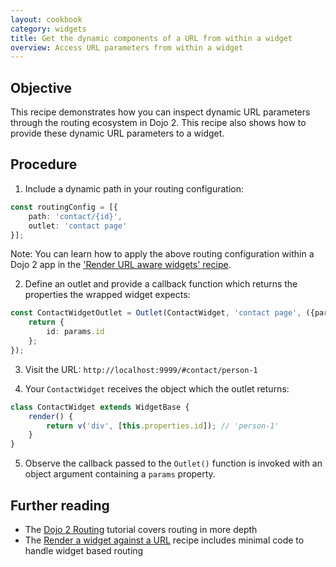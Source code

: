 ```yaml
---
layout: cookbook
category: widgets
title: Get the dynamic components of a URL from within a widget
overview: Access URL parameters from within a widget
---
```


## Objective

This recipe demonstrates how you can inspect dynamic URL parameters through the routing ecosystem in Dojo 2. This recipe also shows how to provide these dynamic URL parameters to a widget.

## Procedure

1. Include a dynamic path in your routing configuration:

```ts
const routingConfig = [{
    path: 'contact/{id}',
    outlet: 'contact page'
}];
```

Note: You can learn how to apply the above routing configuration within a Dojo 2 app in the ['Render URL aware widgets' recipe](https://github.com/dojo/dojo.io/tree/master/site/source/cookbook/routing/render-widget-url.md).

2. Define an outlet and provide a callback function which returns the properties the wrapped widget expects:

```ts
const ContactWidgetOutlet = Outlet(ContactWidget, 'contact page', ({params}) => {
    return {
        id: params.id
    };
});
```

3. Visit the URL: `http://localhost:9999/#contact/person-1`

4. Your `ContactWidget` receives the object which the outlet returns:

```ts
class ContactWidget extends WidgetBase {
    render() {
        return v('div', [this.properties.id]); // 'person-1'
    }
}
```

5. Observe the callback passed to the `Outlet()` function is invoked with an object argument containing a `params` property.

## Further reading

- The [Dojo 2 Routing](https://dojo.io/tutorials/1030_routing/) tutorial covers routing in more depth
- The [Render a widget against a URL](https://github.com/dojo/dojo.io/tree/master/site/source/cookbook/widgets/render-built-in-dojo-widget.md) recipe includes minimal code to handle widget based routing
